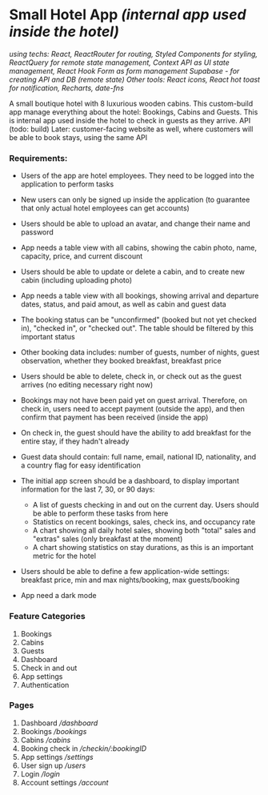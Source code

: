 # Small Hotel App *(internal app used inside the hotel)*
*using techs: React, ReactRouter for routing, Styled Components for styling, ReactQuery for remote state management, Context API as UI state management, React Hook Form as form management*
*Supabase - for creating API and DB (remote state)*
*Other tools: React icons, React hot toast for notification, Recharts, date-fns*

A small boutique hotel with 8 luxurious wooden cabins.
This custom-build app manage everything about the hotel: Bookings, Cabins and Guests.
This is internal app used inside the hotel to check in guests as they arrive.
API (todo: build)
Later: customer-facing website as well, where customers will be able to book stays, using the same API

### Requirements:
- Users of the app are hotel employees. They need to be logged into the application to perform tasks
- New users can only be signed up inside the application (to guarantee that only actual hotel employees can get accounts)
- Users should be able to upload an avatar, and change their name and password

- App needs a table view with all cabins, showing the cabin photo, name, capacity, price, and current discount
- Users should be able to update or delete a cabin, and to create new cabin (including uploading photo)

- App needs a table view with all bookings, showing arrival and departure dates, status, and paid amout, as well as cabin and guest data
- The booking status can be "unconfirmed" (booked but not yet checked in), "checked in", or "checked out". The table should be filtered by this important status
- Other booking data includes: number of guests, number of nights, guest observation, whether they booked breakfast, breakfast price

- Users should be able to delete, check in, or check out as the guest arrives (no editing necessary right now)
- Bookings may not have been paid yet on guest arrival. Therefore, on check in, users need to accept payment (outside the app), and then confirm that payment has been received (inside the app)
- On check in, the guest  should have the ability to add breakfast for the entire stay, if they hadn't already

- Guest data should contain: full name, email, national ID, nationality, and a country flag for easy identification

- The initial app screen should be a dashboard, to display important information for the last 7, 30, or 90 days:
	+ A list of guests checking in and out on the current day. Users should be able to perform these tasks from here
	+ Statistics on recent bookings, sales, check ins, and occupancy rate
	+ A chart showing all daily hotel sales, showing both "total" sales and "extras" sales (only breakfast at the moment)
	+ A chart showing statistics on stay durations, as this is an important metric for the hotel

- Users should be able to define a few application-wide settings: breakfast price, min and max nights/booking, max guests/booking

- App need a dark mode

### Feature Categories
1. Bookings
2. Cabins
3. Guests
4. Dashboard
5. Check in and out
6. App settings
7. Authentication 

### Pages
1. Dashboard		*/dashboard*
2. Bookings		*/bookings*
3. Cabins		*/cabins*
4. Booking check in		*/checkin/:bookingID*
5. App settings		*/settings*
6. User sign up		*/users*
7. Login		*/login*
8. Account settings		*/account*

